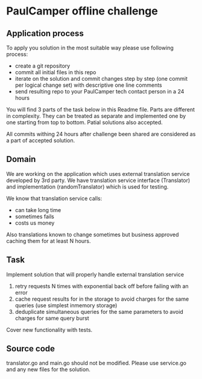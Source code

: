 # PaulCamper offline challenge

## Application process

To apply you solution in the most suitable way please use following process:
* create a git repository
* commit all initial files in this repo
* iterate on the solution and commit changes step by step (one commit per logical change set) with descriptive one line comments
* send resulting repo to your PaulCamper tech contact person in a 24 hours

You will find 3 parts of the task below in this Readme file. Parts are different in complexity.
They can be treated as separate and implemented one by one starting from top to bottom.
Patial solutions also accepted.

All commits withing 24 hours after challenge been shared are considered as a part of accepted solution.

## Domain

We are working on the application which uses external translation service developed by 3rd party. We have translation service interface (Translator) and implementation (randomTranslator) which is used for testing.

We know that translation service calls:
* can take long time
* sometimes fails
* costs us money

Also translations known to change sometimes but business approved caching them for at least N hours.

## Task

Implement solution that will properly handle external translation service
1. retry requests N times with exponential back off before failing with an error
2. cache request results for in the storage to avoid charges for the same queries (use simplest inmemory storage)
3. deduplicate simultaneous queries for the same parameters to avoid charges for same query burst

Cover new functionality with tests.

## Source code

translator.go and main.go should not be modified. Please use service.go and any new files for the solution.